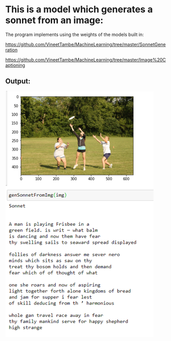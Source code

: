 # This is a model which generates a sonnet from an image:

The program implements using the weights of the models built in:

   https://github.com/VineetTambe/MachineLearning/tree/master/SonnetGeneration
   
   https://github.com/VineetTambe/MachineLearning/tree/master/Image%20Captioning

## Output:

![Output](https://github.com/VineetTambe/MachineLearning/blob/master/img2sonnet/ouput.PNG)
